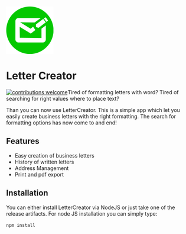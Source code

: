 ![Logo](https://raw.githubusercontent.com/Samuel3/LetterCreator/master/src/Logo_Small.png)
# Letter Creator
[![contributions welcome](https://img.shields.io/badge/contributions-welcome-brightgreen.svg?style=flat)](https://github.com/dwyl/esta/issues)Tired of formatting letters with word? Tired of searching for right values where to place text?

Than you can now use LetterCreator. This is a simple app which let you easily create business letters with the right formatting. The search for formatting options has now come to and end!
## Features
* Easy creation of business letters
* History of written letters
* Address Management
* Print and pdf export

## Installation
You can either install LetterCreator via NodeJS or just take one of the release artifacts. For node JS installation you can simply type:
```
npm install
```
